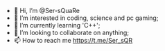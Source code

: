 - 👋 Hi, I’m @Ser-sQuaRe
- 👀 I’m interested in coding, science and pc gaming;
- 🌱 I’m currently learning 'C++';
- 💞️ I’m looking to collaborate on anything;
- 📫 How to reach me https://t.me/Ser_sQR

<!---
Ser-sQuaRe/Ser-sQuaRe is a ✨ special ✨ repository because its `README.md` (this file) appears on your GitHub profile.
You can click the Preview link to take a look at your changes.
--->
